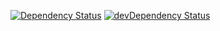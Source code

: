 [![Dependency Status](https://david-dm.org/dragonprojects/maxdome-rssfeeds.svg)](https://david-dm.org/dragonprojects/maxdome-rssfeeds)
[![devDependency Status](https://david-dm.org/dragonprojects/maxdome-rssfeeds/dev-status.svg)](https://david-dm.org/dragonprojects/maxdome-rssfeeds#info=devDependencies)
